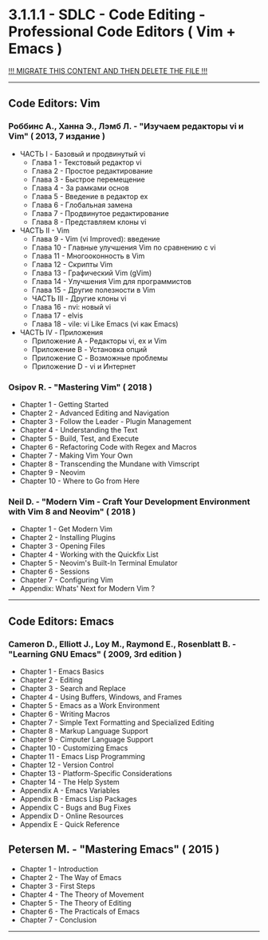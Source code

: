 # 3.1.1.1 - SDLC - Code Editing - Professional Code Editors ( Vim + Emacs )

[!!! MIGRATE THIS CONTENT AND THEN DELETE THE FILE !!!]()

---

## Code Editors: Vim

### Роббинс А., Ханна Э., Лэмб Л. - "Изучаем редакторы vi и Vim" ( 2013, 7 издание )

* ЧАСТЬ I - Базовый и продвинутый vi
  * Глава 1 - Текстовый редактор vi
  * Глава 2 - Простое редактирование
  * Глава 3 - Быстрое перемещение
  * Глава 4 - За рамками основ
  * Глава 5 - Введение в редактор ex
  * Глава 6 - Глобальная замена
  * Глава 7 - Продвинутое редактирование
  * Глава 8 - Представляем клоны vi
* ЧАСТЬ II - Vim
  * Глава 9 - Vim (vi Improved): введение
  * Глава 10 - Главные улучшения Vim по сравнению с vi
  * Глава 11 - Многооконность в Vim
  * Глава 12 - Скрипты Vim
  * Глава 13 - Графический Vim (gVim)
  * Глава 14 - Улучшения Vim для программистов
  * Глава 15 - Другие полезности в Vim
  * ЧАСТЬ III - Другие клоны vi
  * Глава 16 - nvi: новый vi
  * Глава 17 - elvis
  * Глава 18 - vile: vi Like Emacs (vi как Emacs)
* ЧАСТЬ IV - Приложения
  * Приложение A - Редакторы vi, ex и Vim
  * Приложение B - Установка опций
  * Приложение C - Возможные проблемы
  * Приложение D - vi и Интернет

### Osipov R. - "Mastering Vim" ( 2018 )

* Chapter 1 - Getting Started
* Chapter 2 - Advanced Editing and Navigation
* Chapter 3 - Follow the Leader - Plugin Management
* Chapter 4 - Understanding the Text
* Chapter 5 - Build, Test, and Execute
* Chapter 6 - Refactoring Code with Regex and Macros
* Chapter 7 - Making Vim Your Own
* Chapter 8 - Transcending the Mundane with Vimscript
* Chapter 9 - Neovim
* Chapter 10 - Where to Go from Here

### Neil D. - "Modern Vim - Craft Your Development Environment with Vim 8 and Neovim" ( 2018 )

* Chapter 1 - Get Modern Vim
* Chapter 2 - Installing Plugins
* Chapter 3 - Opening Files
* Chapter 4 - Working with the Quickfix List
* Chapter 5 - Neovim's Built-In Terminal Emulator
* Chapter 6 - Sessions
* Chapter 7 - Configuring Vim
* Appendix: Whats' Next for Modern Vim ?

---

## Code Editors: Emacs

### Cameron D., Elliott J., Loy M., Raymond E., Rosenblatt B. - "Learning GNU Emacs" ( 2009, 3rd edition )

* Chapter 1 - Emacs Basics
* Chapter 2 - Editing
* Chapter 3 - Search and Replace
* Chapter 4 - Using Buffers, Windows, and Frames
* Chapter 5 - Emacs as a Work Environment
* Chapter 6 - Writing Macros
* Chapter 7 - Simple Text Formatting and Specialized Editing
* Chapter 8 - Markup Language Support
* Chapter 9 - Cimputer Language Support
* Chapter 10 - Customizing Emacs
* Chapter 11 - Emacs Lisp Programming
* Chapter 12 - Version Control
* Chapter 13 - Platform-Specific Considerations
* Chapter 14 - The Help System
* Appendix A - Emacs Variables
* Appendix B - Emacs Lisp Packages
* Appendix C - Bugs and Bug Fixes
* Appendix D - Online Resources
* Appendix E - Quick Reference

## Petersen M. - "Mastering Emacs" ( 2015 )

* Chapter 1 - Introduction
* Chapter 2 - The Way of Emacs
* Chapter 3 - First Steps
* Chapter 4 - The Theory of Movement
* Chapter 5 - The Theory of Editing
* Chapter 6 - The Practicals of Emacs
* Chapter 7 - Conclusion

---
